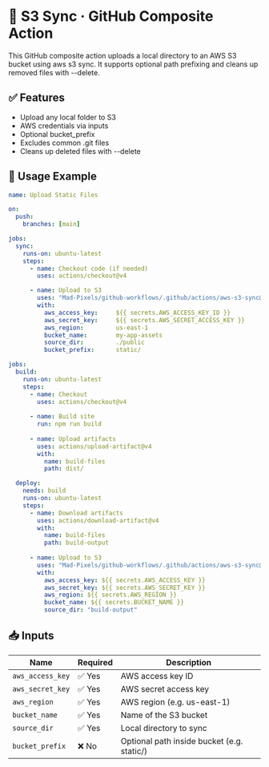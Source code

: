 # 🧬 S3 Sync · GitHub Composite Action

This GitHub composite action uploads a local directory to an AWS S3 bucket using aws s3 sync. It supports optional path prefixing and cleans up removed files with --delete.

## ✅ Features
- Upload any local folder to S3
- AWS credentials via inputs
- Optional bucket_prefix
- Excludes common .git files
- Cleans up deleted files with --delete

## 🔧 Usage Example
```yaml
name: Upload Static Files

on:
  push:
    branches: [main]

jobs:
  sync:
    runs-on: ubuntu-latest
    steps:
      - name: Checkout code (if needed)
        uses: actions/checkout@v4

      - name: Upload to S3
        uses: "Mad-Pixels/github-workflows/.github/actions/aws-s3-sync@main"
        with:
          aws_access_key:     ${{ secrets.AWS_ACCESS_KEY_ID }}
          aws_secret_key:     ${{ secrets.AWS_SECRET_ACCESS_KEY }}
          aws_region:         us-east-1
          bucket_name:        my-app-assets
          source_dir:         ./public
          bucket_prefix:      static/
```

```yaml
jobs:
  build:
    runs-on: ubuntu-latest
    steps:
      - name: Checkout
        uses: actions/checkout@v4
      
      - name: Build site
        run: npm run build
        
      - name: Upload artifacts
        uses: actions/upload-artifact@v4
        with:
          name: build-files
          path: dist/

  deploy:
    needs: build
    runs-on: ubuntu-latest
    steps:
      - name: Download artifacts
        uses: actions/download-artifact@v4
        with:
          name: build-files
          path: build-output
          
      - name: Upload to S3
        uses: "Mad-Pixels/github-workflows/.github/actions/aws-s3-sync@main"
        with:
          aws_access_key: ${{ secrets.AWS_ACCESS_KEY }}
          aws_secret_key: ${{ secrets.AWS_SECRET_KEY }}
          aws_region: ${{ secrets.AWS_REGION }}
          bucket_name: ${{ secrets.BUCKET_NAME }}
          source_dir: "build-output"
```

## 📥 Inputs
| **Name**                | **Required** | **Description**                            |
|-------------------------|--------------|--------------------------------------------|
| `aws_access_key`        | ✅ Yes       | AWS access key ID                          |
| `aws_secret_key`        | ✅ Yes       | AWS secret access key                      |
| `aws_region`            | ✅ Yes       | AWS region (e.g. us-east-1)                |
| `bucket_name`           | ✅ Yes       | Name of the S3 bucket                      |
| `source_dir`            | ✅ Yes       | Local directory to sync                    |
| `bucket_prefix`         | ❌ No        | Optional path inside bucket (e.g. static/) |
